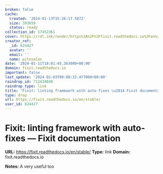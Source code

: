 ```yaml
---
broken: false
cache:
  created: '2024-01-13T15:26:17.587Z'
  size: 393659
  status: ready
collection_id: 17452361
cover: https://rdl.ink/render/https%3A%2F%2Ffixit.readthedocs.io%2Fen%2Fstable%2F
creator_ref:
  _id: 624427
  avatar: ''
  email: ''
  name: pitosalas
date: '2024-01-11T18:01:45.363000+00:00'
domain: fixit.readthedocs.io
important: false
last_update: '2024-02-03T00:08:32.477000+00:00'
raindrop_id: 712434840
raindrop_type: link
title: "Fixit: linting framework with auto-fixes \u2014 Fixit documentation"
type: drop
url: https://fixit.readthedocs.io/en/stable/
user_id: 624427
---
```


# Fixit: linting framework with auto-fixes — Fixit documentation

**URL:** https://fixit.readthedocs.io/en/stable/
**Type:** link
**Domain:** fixit.readthedocs.io

**Notes:**
A very useful too
